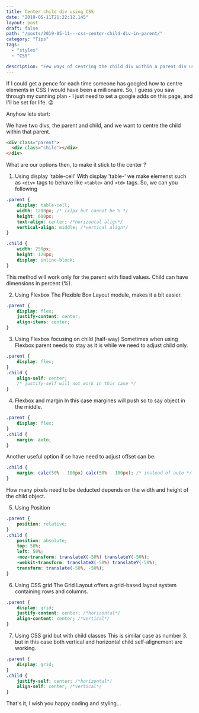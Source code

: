 ```yaml
---
title: Center child div using CSS
date: "2019-05-11T21:22:12.145"
layout: post
draft: false
path: "/posts/2019-05-11---css-center-child-div-in-parent/"
category: "Tips"
tags:
  - "styles"
  - "CSS"

description: "Few ways of centring the child div within a parent div using CSS."
---
```


If I could get a pence for each time someone has googled how to centre elements in CSS I would have been a millionaire. So, I guess you saw through my cunning plan - I just need to set a google adds on this page, and I'll be set for life. 😜

Anyhow lets start:

We have two divs, the parent and child, and we want to centre the child within that parent.
```html
<div class="parent">
  <div class="child"></div>
</div>
```

What are our options then, to make it stick to the center ?

1. Using display 'table-cell'
With display 'table-' we make elemenst such as ```<div>``` tags to behave like ```<table>``` and ```<td>``` tags.
So, we can you following 

```css
.parent {
    display: table-cell; 
    width: 1200px; /* (x)px but cannot be % */
    height: 600px; 
    text-align: center; /*horizontal align*/
    vertical-align: middle; /*vertical align*/
}

.child {
    width: 250px;
    height: 120px;
    display: inline-block;
}
```

This method will work only for the parent with fixed values. Child can have dimensions in percent (%).


2. Using Flexbox
The Flexible Box Layout module, makes it a bit easier.

```css
.parent {
    display: flex;
    justify-content: center;
    align-items: center;
}
```


3. Using Flexbox focusing on child (half-way)
Sometimes when using Flexbox parent needs to stay as it is while we need to adjust child only.

```css
.parent {
    display: flex;
}
.child {
    align-self: center;
    /* justify-self will not work in this case */
}
```


4. Flexbox and margin
In this case margines will push so to say object in the middle.

```css
.parent {
    display: flex;
}
.child {
    margin: auto;
}
```

Another useful option if se have need to adjust offset can be:

```css
.child {
    margin: calc(50% - 100px) calc(50% - 100px); /* instead of auto */
}
```

How many pixels need to be deducted depends on the width and height of the child object.


5. Using Position

```css
.parent {
    position: relative; 
}
.child {
    position: absolute;
    top: 50%; 
    left: 50%; 
    -moz-transform: translateX(-50%) translateY(-50%);
    -webkit-transform: translateX(-50%) translateY(-50%);
    transform: translate(-50%, -50%);
}
```


6. Using CSS grid
The Grid Layout offers a grid-based layout system containing rows and columns.

```css
.parent {
    display: grid; 
    justify-content: center; /*horizontal*/ 
    align-content: center; /*vertical*/
}
```


7. Using CSS grid but with child classes
This is similar case as number 3. but in this case both vertical and horizontal child self-alignement are working.

```css
.parent {
    display: grid; 
}
.child {
    justify-self: center; /*horizontal*/ 
    align-self: center; /*vertical*/
}
```


That's it, I wish you happy coding and styling...


